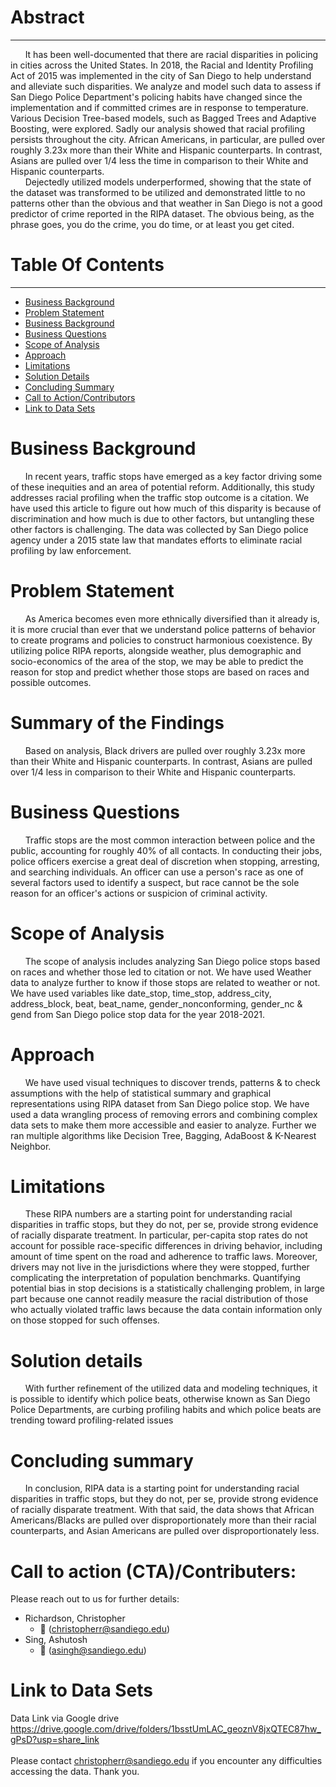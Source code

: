 # Abstract
---------------------------
&nbsp;&nbsp;&nbsp;&nbsp;&nbsp;&nbsp;It has been well-documented that there are racial disparities in policing in cities across the United States.  In 2018, the Racial and Identity Profiling Act of 2015 was implemented in the city of San Diego to help understand and alleviate such disparities.  We analyze and model such data to assess if San Diego Police Department's policing habits have changed since the implementation and if committed crimes are in response to temperature.  Various Decision Tree-based models, such as Bagged Trees and Adaptive Boosting, were explored.  Sadly our analysis showed that racial profiling persists throughout the city.  African Americans, in particular, are pulled over roughly 3.23x more than their White and Hispanic counterparts.  In contrast, Asians are pulled over 1/4 less the time in comparison to their White and Hispanic counterparts.  
&nbsp;&nbsp;&nbsp;&nbsp;&nbsp;&nbsp;Dejectedly utilized models underperformed, showing that the state of the dataset was transformed to be utilized and demonstrated little to no patterns other than the obvious and that weather in San Diego is not a good predictor of crime reported in the RIPA dataset.  The obvious being, as the phrase goes, you do the crime, you do time, or at least you get cited.



# Table Of Contents
--------------
- [Business Background](#background)
- [Problem Statement](#problem-statement)
- [Business Background](#business-background)
- [Business Questions](#business-questions)
- [Scope of Analysis](#scope-of-analysis)
- [Approach](#approach)
- [Limitations](#limitations)
- [Solution Details](#solution-details)
- [Concluding Summary](#concluding-summary)
- [Call to Action/Contributors](#call-to-action/contributors)
- [Link to Data Sets](#link-to-data-sets)


# Business Background
&nbsp;&nbsp;&nbsp;&nbsp;&nbsp;&nbsp;In recent years, traffic stops have emerged as a key factor driving some of these inequities and an area of potential reform. Additionally, this study addresses racial profiling when the traffic stop outcome is a citation. We have used this article to figure out how much of this disparity is because of discrimination and how much is due to other factors, but untangling these other factors is challenging. The data was collected by San Diego police agency under a 2015 state law that mandates efforts to eliminate racial profiling by law enforcement.


# Problem Statement
&nbsp;&nbsp;&nbsp;&nbsp;&nbsp;&nbsp;As America becomes even more ethnically diversified than it already is, it is more crucial than ever that we understand police patterns of behavior to create programs and policies to construct harmonious coexistence. By utilizing police RIPA reports, alongside weather, plus demographic and socio-economics of the area of the stop, we may be able to predict the reason for stop and predict whether those stops are based on races and possible outcomes.

# Summary of the Findings
&nbsp;&nbsp;&nbsp;&nbsp;&nbsp;&nbsp;Based on analysis, Black drivers are pulled over roughly 3.23x more than their White and Hispanic counterparts.  In contrast, Asians are pulled over 1/4 less in comparison to their White and Hispanic counterparts.  

# Business Questions
&nbsp;&nbsp;&nbsp;&nbsp;&nbsp;&nbsp;Traffic stops are the most common interaction between police and the public, accounting for roughly 40% of all contacts. In conducting their jobs, police officers exercise a great deal of discretion when stopping, arresting, and searching individuals. An officer can use a person's race as one of several factors used to identify a suspect, but race cannot be the sole reason for an officer's actions or suspicion of criminal activity.

# Scope of Analysis
&nbsp;&nbsp;&nbsp;&nbsp;&nbsp;&nbsp;The scope of analysis includes analyzing San Diego police stops based on races and whether those led to citation or not. We have used Weather data to analyze further to know if those stops are related to weather or not. We have used variables like date_stop, time_stop, address_city, address_block, beat, beat_name, gender_nonconforming, gender_nc & gend from San Diego police stop data for the year 2018-2021.

# Approach
&nbsp;&nbsp;&nbsp;&nbsp;&nbsp;&nbsp;We have used visual techniques to discover trends, patterns & to check assumptions with the help of statistical summary and graphical representations using RIPA dataset from San Diego police stop. We have used a data wrangling process of removing errors and combining complex data sets to make them more accessible and easier to analyze. Further we ran multiple algorithms like Decision Tree, Bagging, AdaBoost & K-Nearest Neighbor.

# Limitations
&nbsp;&nbsp;&nbsp;&nbsp;&nbsp;&nbsp;These RIPA numbers are a starting point for understanding racial disparities in traffic stops, but they do not, per se, provide strong evidence of racially disparate treatment. In particular, per-capita stop rates do not account for possible race-specific differences in driving behavior, including amount of time spent on the road and adherence to traffic laws. Moreover, drivers may not live in the jurisdictions where they were stopped, further complicating the interpretation of population benchmarks. Quantifying potential bias in stop decisions is a statistically challenging problem, in large part because one cannot readily measure the racial distribution of those who actually violated traffic laws because the data contain information only on those stopped for such offenses.

# Solution details
&nbsp;&nbsp;&nbsp;&nbsp;&nbsp;&nbsp;With further refinement of the utilized data and modeling techniques, it is possible to identify which police beats, otherwise known as San Diego Police Departments, are curbing profiling habits and which police beats are trending toward profiling-related issues

# Concluding summary
&nbsp;&nbsp;&nbsp;&nbsp;&nbsp;&nbsp;In conclusion, RIPA data is a starting point for understanding racial disparities in traffic stops, but they do not, per se, provide strong evidence of racially disparate treatment.  With that said, the data shows that African Americans/Blacks are pulled over disproportionately more than their racial counterparts, and Asian Americans are pulled over disproportionately less.

# Call to action (CTA)/Contributers:
Please reach out to us for further details:

* Richardson, Christopher
    * :email: (christopherr@sandiego.edu)
* Sing, Ashutosh
    * :email: (asingh@sandiego.edu)

# Link to Data Sets
Data Link via Google drive<br>
https://drive.google.com/drive/folders/1bsstUmLAC_geoznV8jxQTEC87hw_gPsD?usp=share_link <br><br>
Please contact christopherr@sandiego.edu if you encounter any difficulties accessing the data.  Thank you.
